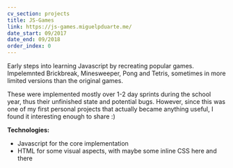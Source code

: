 ```yaml
---
cv_section: projects
title: JS-Games
link: https://js-games.miguelpduarte.me/
date_start: 09/2017
date_end: 09/2018
order_index: 0
---
```

Early steps into learning Javascript by recreating popular games. Impelemnted Brickbreak, Minesweeper, Pong and Tetris, sometimes in more limited versions than the original games.

These were implemented mostly over 1-2 day sprints during the school year, thus their unfinished state and potential bugs. However, since this was one of my first personal projects that actually became anything useful, I found it interesting enough to share :)

**Technologies:**

- Javascript for the core implementation
- HTML for some visual aspects, with maybe some inline CSS here and there
